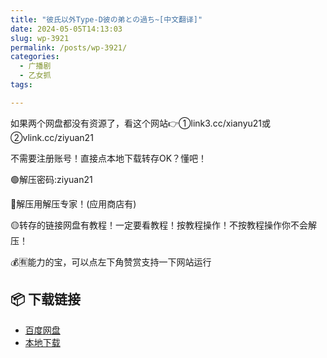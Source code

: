 ```yaml
---
title: "彼氏以外Type-D彼の弟との過ち~[中文翻译]"
date: 2024-05-05T14:13:03
slug: wp-3921
permalink: /posts/wp-3921/
categories:
  - 广播剧
  - 乙女抓
tags:

---
```


如果两个网盘都没有资源了，看这个网站👉①link3.cc/xianyu21或②vlink.cc/ziyuan21

不需要注册账号！直接点本地下载转存OK？懂吧！

🟢解压密码:ziyuan21

🔵解压用解压专家！(应用商店有)

🟡转存的链接网盘有教程！一定要看教程！按教程操作！不按教程操作你不会解压！

💰🈶能力的宝，可以点左下角赞赏支持一下网站运行

## 📦 下载链接
- [百度网盘](https://blziyuan21.com/pay-download/3921?key=5bc596651b&down_id=0)
- [本地下载](https://blziyuan21.com/pay-download/3921?key=5bc596651b&down_id=1)


